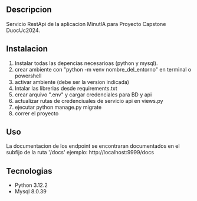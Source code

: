 ## Descripcion
Servicio RestApi de la aplicacion MinutIA para Proyecto Capstone DuocUc2024.
## Instalacion 
1. Instalar todas las depencias necesarioas (python y mysql).
2. crear ambiente con "python -m venv nombre_del_entorno" en terminal o powershell
3. activar ambiente (debe ser la version indicada)
4. Intalar las librerias desde requirements.txt 
5. crear arquivo ".env" y cargar credenciales para BD y api
6. actualizar rutas de credenciuales de servicio api en views.py
7. ejecutar python manage.py migrate
8. correr el proyecto
## Uso
La documentacion de los endpoint se encontraran documentados en el subfijo de la ruta '/docs'
ejemplo: http://localhost:9999/docs
## Tecnologias
- Python 3.12.2
- Mysql 8.0.39
